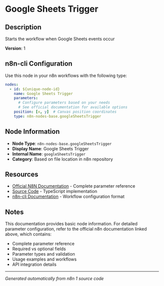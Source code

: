 # Google Sheets Trigger

## Description

Starts the workflow when Google Sheets events occur

**Version**: 1

## n8n-cli Configuration

Use this node in your n8n workflows with the following type:

```yaml
nodes:
  - id: ${unique-node-id}
    name: Google Sheets Trigger
    parameters:
      # Configure parameters based on your needs
      # See official documentation for available options
    position: [x, y]  # Canvas position coordinates
    type: n8n-nodes-base.googleSheetsTrigger
```

## Node Information

- **Node Type**: `n8n-nodes-base.googleSheetsTrigger`
- **Display Name**: Google Sheets Trigger
- **Internal Name**: `googleSheetsTrigger`
- **Category**: Based on file location in n8n repository

## Resources

- [Official N8N Documentation](https://docs.n8n.io/integrations/builtin/app-nodes/n8n-nodes-base.googlesheetstrigger/) - Complete parameter reference
- [Source Code](https://github.com/n8n-io/n8n/blob/master/packages/nodes-base/nodes/Google/Sheet/GoogleSheetsTrigger.node.ts) - TypeScript implementation
- [n8n-cli Documentation](https://github.com/edenreich/n8n-cli) - Workflow configuration format

## Notes

This documentation provides basic node information. For detailed parameter configuration, 
refer to the official n8n documentation linked above, which contains:

- Complete parameter reference
- Required vs optional fields
- Parameter types and validation
- Usage examples and workflows
- API integration details

---
*Generated automatically from n8n 1 source code*
